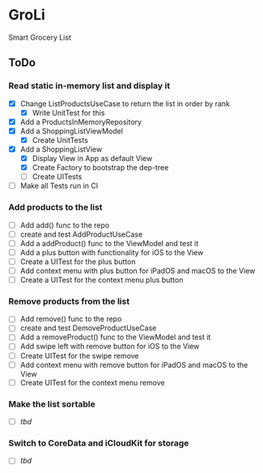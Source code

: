# GroLi
Smart Grocery List

## ToDo
### Read static in-memory list and display it
- [x] Change ListProductsUseCase to return the list in order by rank
  - [x] Write UnitTest for this
- [x] Add a ProductsInMemoryRepository
- [x] Add a ShoppingListViewModel
  - [x] Create UnitTests
- [x] Add a ShoppingListView
  - [x] Display View in App as default View
  - [x] Create Factory to bootstrap the dep-tree
  - [ ] Create UITests
- [ ] Make all Tests run in CI
 
### Add products to the list
- [ ] Add add() func to the repo
- [ ] create and test AddProductUseCase
- [ ] Add a addProduct() func to the ViewModel and test it
- [ ] Add a plus button with functionality for iOS to the View
- [ ] Create a UITest for the plus button 
- [ ] Add context menu with plus button for iPadOS and macOS to the View
- [ ] Create a UITest for the context menu plus button 

### Remove products from the list
- [ ] Add remove() func to the repo
- [ ] create and test DemoveProductUseCase
- [ ] Add a removeProduct() func to the ViewModel and test it
- [ ] Add swipe left with remove button for iOS to the View
- [ ] Create UITest for the swipe remove
- [ ] Add context menu with remove button for  iPadOS and macOS to the View
- [ ] Create UITest for the context menu remove

### Make the list sortable
- [ ] _tbd_

### Switch to CoreData and iCloudKit for storage
- [ ] _tbd_
